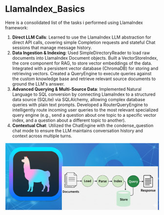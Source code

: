 # LlamaIndex_Basics

Here is a consolidated list of the tasks i performed using LlamaIndex framework:

1. **Direct LLM Calls**: Learned to use the LlamaIndex LLM abstraction for direct API calls, covering simple Completion requests and stateful Chat sessions that manage message history.
2. **Data Ingestion & Indexing**: Used SimpleDirectoryReader to load raw documents into LlamaIndex Document objects. Built a VectorStoreIndex, the core component for RAG, to store vector embeddings of the data. Integrated with a persistent vector database (ChromaDB) for storing and retrieving vectors. Created a QueryEngine to execute queries against the custom knowledge base and retrieve relevant source documents to ground the LLM's answer.
3. **Advanced Querying & Multi-Source Data**: Implemented Natural Language to SQL conversion by connecting LlamaIndex to a structured data source (SQLite) via SQLAlchemy, allowing complex database queries with plain text prompts. Developed a RouterQueryEngine to intelligently route incoming user queries to the most relevant specialized query engine (e.g., send a question about one topic to a specific vector index, and a question about a different topic to another).
4. **Contextual Chat**: Utilized the ChatEngine with the condense_question chat mode to ensure the LLM maintains conversation history and context across multiple turns.

<p align="center">
    <img src="https://github.com/vpnsowmyame/LlamaIndex_Basics/blob/main/Llamaindex.png" width="900px" alt="Unwind AI">
</p>
